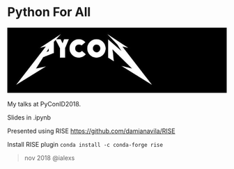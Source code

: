 # Python For All

![](image_pycallica.jpg)

My talks at PyConID2018. 

Slides in .ipynb

Presented using RISE https://github.com/damianavila/RISE

Install RISE plugin `conda install -c conda-forge rise`

> nov 2018 @ialexs
